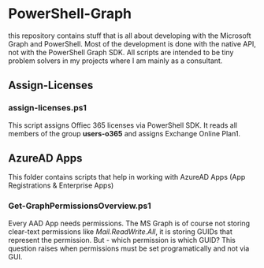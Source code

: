 # PowerShell-Graph
this repository contains stuff that is all about developing with the Microsoft Graph and PowerShell.
Most of the development is done with the native API, not with the PowerShell Graph SDK.
All scripts are intended to be tiny problem solvers in my projects where I am mainly as a consultant.

## Assign-Licenses
### assign-licenses.ps1
This script assigns Offiec 365 licenses via PowerShell SDK. It reads all members of the group **users-o365** and assigns Exchange Online Plan1.

## AzureAD Apps
This folder contains scripts that help in working with AzureAD Apps (App Registrations & Enterprise Apps)
### Get-GraphPermissionsOverview.ps1
Every AAD App needs permissions. The MS Graph is of course not storing clear-text permissions like *Mail.ReadWrite.All*, it is storing GUIDs that represent the permission. But - which permission is which GUID? This question raises when permissions must be set programatically and not via GUI.
